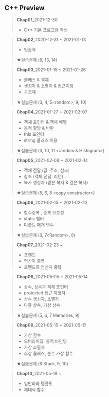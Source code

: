 ## C++ Preview

> <b>Chap01</b>_2021-12-30 
>
> + C++ 기본 프로그램 작성



> <b>Chap02</b>_2020-12-31 ~ 2021-01-13
>
> + 입출력
>
> ★실습문제 (8, 13, 14)



> <b>Chap03</b>_2021-01-15 ~ 2021-01-26
>
> + 클래스 & 객체
> + 생성자 & 소멸자 & 접근지정
> + 구조체
>
> ★실습문제 (3, 4, 5\<random>, 9, 10)



> <b>Chap04</b>_2021-01-27 ~ 2021-02-07
>
> + 객체 포인터 & 객체 배열
> + 동적 할당 & 반환
> + this 포인터
> + string 클래스 이용
>
> ★실습문제 (3, 10, 11 \<random & Histogram\>)



> <b>Chap05</b>_2021-02-08 ~ 2021-02-14
>
> + 객체 전달 (값, 주소, 참조)
> + 참조 (객체 전달, 리턴)
> + 복사 생성자 (얕은 복사 & 깊은 복사)
>
> ★실습문제 (5, 6, 8 \<copy constructor\>) 



> <b>Chap06</b>_2021-02-15 ~ 2021-02-23
>
> + 함수중복 , 중복 모호성
> + static 멤버
> + 디폴트 매개 변수
>
> ★실습문제 (6, 7\<Random\>, 8)



> <b>Chap07</b>_2021-02-23 ~
>
> + 프렌드 
> + 연산자 중복
> + 프렌드와 연산자 중복



> <b>Chap08</b>_2021-05-05 ~ 2021-05-14
>
> + 상속, 상속과 객체 포인터
> + protected 접근 지정자
> + 상속 생성자, 소멸자
> + 다중 상속, 가상 상속
>
> ★실습문제 (5, 6, 7 Memories, 9)



> <b>Chap09</b>_2021-05-15 ~ 2021-05-17
>
> + 가상 함수
> + 오버라이딩, 동적 바인딩
> + 가상 소멸자 
> + 추상 클래스, 순수 가상 함수
>
> ★실습문제 (6 Stack, 9, 10)



> <b>Chap10</b>_2021-05-18 ~
>
> + 일반화와 템플릿
> + 제네릭 함수


